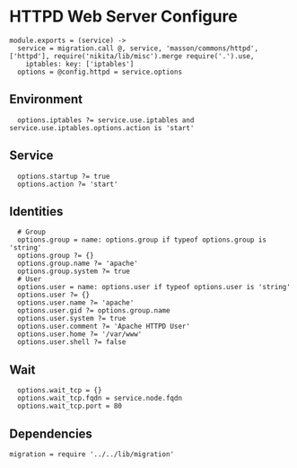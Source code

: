 
# HTTPD Web Server Configure

    module.exports = (service) ->
      service = migration.call @, service, 'masson/commons/httpd', ['httpd'], require('nikita/lib/misc').merge require('.').use,
        iptables: key: ['iptables']
      options = @config.httpd = service.options

## Environment

      options.iptables ?= service.use.iptables and service.use.iptables.options.action is 'start'
      
## Service

      options.startup ?= true
      options.action ?= 'start'

## Identities

      # Group
      options.group = name: options.group if typeof options.group is 'string'
      options.group ?= {}
      options.group.name ?= 'apache'
      options.group.system ?= true
      # User
      options.user = name: options.user if typeof options.user is 'string'
      options.user ?= {}
      options.user.name ?= 'apache'
      options.user.gid ?= options.group.name
      options.user.system ?= true
      options.user.comment ?= 'Apache HTTPD User'
      options.user.home ?= '/var/www'
      options.user.shell ?= false

## Wait

      options.wait_tcp = {}
      options.wait_tcp.fqdn = service.node.fqdn
      options.wait_tcp.port = 80

## Dependencies

    migration = require '../../lib/migration'
